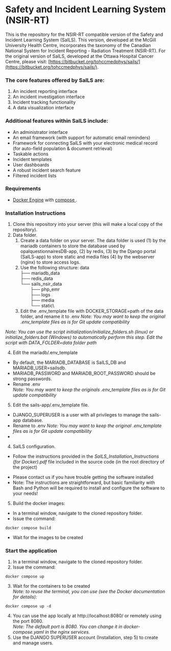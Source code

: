 # **Safety and Incident Learning System (NSIR-RT)** #

This is the repository for the NSIR-RT compatible version of the Safety and Incident Learning System (SaILS). This version, developed at the McGill University Health Centre, incorporates the taxonomy of the Canadian National System for Incident Reporting - Radiation Treatment (NSIR-RT). For the original version of SaILS, developed at the Ottawa Hospital Cancer Centre, please visit: [https://bitbucket.org/tohccmedphys/sails/](https://bitbucket.org/tohccmedphys/sails/).

### The core features offered by SaILS are: ###

1. An incident reporting interface
2. An incident investigation interface
3. Incident tracking functionality
4. A data visualization interface

### Additional features within SaILS include: ###

* An administrator interface
* An email framework (with support for automatic email reminders)
* Framework for connecting SaILS with your electronic medical record (for auto-field population & document retrieval)
* Taskable actions
* Incident templates
* User dashboards
* A robust incident search feature
* Filtered incident lists

### Requirements ###

* [Docker Engine](https://docs.docker.com/) with [compose ](https://docs.docker.com/compose/).

### Installation Instructions ###

1. Clone this repository into your server (this will make a local copy of the repository).
2. Data folder.
   1. Create a data folder on your server. The data folder is used (1) by the mariadb containers to store the database used by opalquestionnairesDB-app,
(2) by redis, (3) by the Django portal (SaILS-app) 
to store static and media files (4) by the webserver (nginx) to store access logs.
   2. Use the following structure:
   data\
   ├── mariadb_data\
   ├── redis_data\
   └── sails_nsir_data\
   &nbsp;&nbsp;&nbsp;&nbsp;&nbsp;&nbsp;&nbsp;&nbsp;├── php_emr\
   &nbsp;&nbsp;&nbsp;&nbsp;&nbsp;&nbsp;&nbsp;&nbsp;├── logs\
   &nbsp;&nbsp;&nbsp;&nbsp;&nbsp;&nbsp;&nbsp;&nbsp;├── media\
   &nbsp;&nbsp;&nbsp;&nbsp;&nbsp;&nbsp;&nbsp;&nbsp;└── static\
   3. Edit the .env_template file with DOCKER_STORAGE=path of the data folder, and rename it to .env
_Note: You may want to keep the original .env_template files as is for Git update compatibility_

_Note: You can use the script initialization/initialize_folders.sh (linux) or initialize_folders.bat 
(Windows) to automatically perform this step. Edit the script with DATA_FOLDER=data folder path_

4. Edit the mariadb/.env_template
- By default, the MARIADB_DATABASE is SaILS_DB and MARIADB_USER=sailsdb.
- MARIADB_PASSWORD and MARIADB_ROOT_PASSWORD should be strong passwords.
- Rename .env \
_Note: You may want to keep the originals .env_template files as is for Git update compatibility_

5. Edit the sails-app/.env_template file.
- DJANGO_SUPERUSER is a user with all privileges to manage the sails-app database.
- Rename to .env
_Note: You may want to keep the original .env_template files as is for Git update compatibility_
- 
4. SaILS configuration.
- Follow the instructions provided in the *SaILS_Installation_Instructions (for Docker).pdf* file included in the source code (in the root directory of the project)
* Please contact us if you have trouble getting the software installed
* Note: The instructions are straightforward, but basic familiarity with Bash and Python will be required to install and configure the software to your needs!

5. Build the docker images:
- In a terminal window, navigate to the cloned repository folder.
- Issue the command: 
```
docker compose build
```
- Wait for the images to be created

### Start the application ###

1. In a terminal window, navigate to the cloned repository folder.
2. Issue the command: 
```
docker compose up
```
3. Wait for the containers to be created\
_Note: to reuse the terminal, you can use (see the Docker documentation for details):_
```
docker compose up -d
```
4. You can use the app locally at http://localhost:8080/ or remotely using the port 8080.\
_Note: The default port is 8080. You can change it in docker-compose.yaml in the nginx services._
5. Use the DJANGO SUPERUSER account (Installation, step 5) to create and manage users.
